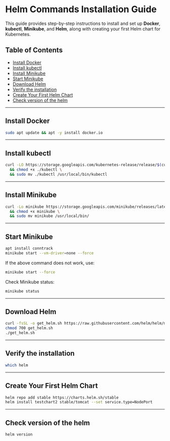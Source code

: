 
# Helm Commands Installation Guide

This guide provides step-by-step instructions to install and set up **Docker**, **kubectl**, **Minikube**, and **Helm**, along with creating your first Helm chart for Kubernetes.  

## Table of Contents
- [Install Docker](#install-docker)  
- [Install kubectl](#install-kubectl)  
- [Install Minikube](#install-minikube)  
- [Start Minikube](#start-minikube)  
- [Download Helm](#download-helm)  
- [Verify the installation](#verify-the-installation)  
- [Create Your First Helm Chart](#create-your-first-helm-chart)  
- [Check version of the helm](#check-version-of-the-helm)  

***

## Install Docker
```bash
sudo apt update && apt -y install docker.io
```

***

## Install kubectl
```bash
curl -LO https://storage.googleapis.com/kubernetes-release/release/$(curl -s https://storage.googleapis.com/kubernetes-release/release/stable.txt)/bin/linux/amd64/kubectl \
  && chmod +x ./kubectl \
  && sudo mv ./kubectl /usr/local/bin/kubectl
```

***

## Install Minikube
```bash
curl -Lo minikube https://storage.googleapis.com/minikube/releases/latest/minikube-linux-amd64 \
  && chmod +x minikube \
  && sudo mv minikube /usr/local/bin/
```

***

## Start Minikube
```bash
apt install conntrack
minikube start --vm-driver=none --force
```

If the above command does not work, use:
```bash
minikube start --force
```

Check Minikube status:
```bash
minikube status
```

***

## Download Helm
```bash
curl -fsSL -o get_helm.sh https://raw.githubusercontent.com/helm/helm/master/scripts/get-helm-3
chmod 700 get_helm.sh
./get_helm.sh
```

***

## Verify the installation
```bash
which helm
```

***

## Create Your First Helm Chart
```bash
helm repo add stable https://charts.helm.sh/stable
helm install testchart2 stable/tomcat --set service.type=NodePort
```

***

## Check version of the helm
```bash
helm version
```

